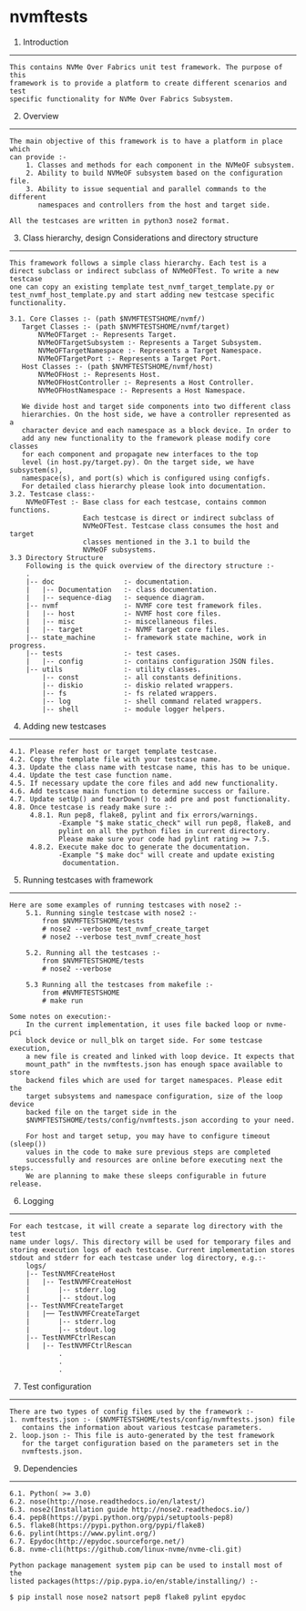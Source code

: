 nvmftests
=========


1. Introduction
---------------

    This contains NVMe Over Fabrics unit test framework. The purpose of this
    framework is to provide a platform to create different scenarios and test
    specific functionality for NVMe Over Fabrics Subsystem.

2. Overview
-----------

    The main objective of this framework is to have a platform in place which
    can provide :-
        1. Classes and methods for each component in the NVMeOF subsystem.
        2. Ability to build NVMeOF subsystem based on the configuration file.
        3. Ability to issue sequential and parallel commands to the different
           namespaces and controllers from the host and target side.

    All the testcases are written in python3 nose2 format.

3. Class hierarchy, design Considerations and directory structure
----------------------------------------------------------------

    This framework follows a simple class hierarchy. Each test is a
    direct subclass or indirect subclass of NVMeOFTest. To write a new testcase
    one can copy an existing template test_nvmf_target_template.py or
    test_nvmf_host_template.py and start adding new testcase specific
    functionality.

    3.1. Core Classes :- (path $NVMFTESTSHOME/nvmf/)
       Target Classes :- (path $NVMFTESTSHOME/nvmf/target)
           NVMeOFTarget :- Represents Target.
           NVMeOFTargetSubsystem :- Represents a Target Subsystem.
           NVMeOFTargetNamespace :- Represents a Target Namespace.
           NVMeOFTargetPort :- Represents a Target Port.
       Host Classes :- (path $NVMFTESTSHOME/nvmf/host)
           NVMeOFHost :- Represents Host.
           NVMeOFHostController :- Represents a Host Controller.
           NVMeOFHostNamespace :- Represents a Host Namespace.

       We divide host and target side components into two different class
       hierarchies. On the host side, we have a controller represented as a
       character device and each namespace as a block device. In order to
       add any new functionality to the framework please modify core classes
       for each component and propagate new interfaces to the top
       level (in host.py/target.py). On the target side, we have subsystem(s),
       namespace(s), and port(s) which is configured using configfs.
       For detailed class hierarchy please look into documentation.
    3.2. Testcase class:-
        NVMeOFTest :- Base class for each testcase, contains common functions.
                      Each testcase is direct or indirect subclass of
                      NVMeOFTest. Testcase class consumes the host and target
                      classes mentioned in the 3.1 to build the
                      NVMeOF subsystems.
    3.3 Directory Structure
        Following is the quick overview of the directory structure :-
        .
        |-- doc                 :- documentation.
        |   |-- Documentation   :- class documentation.
        |   |-- sequence-diag   :- sequence diagram.
        |-- nvmf                :- NVMF core test framework files.
        |   |-- host            :- NVMF host core files.
        |   |-- misc            :- miscellaneous files.
        |   |-- target          :- NVMF target core files.
        |-- state_machine       :- framework state machine, work in progress.
        |-- tests               :- test cases.
        |   |-- config          :- contains configuration JSON files.
        |-- utils               :- utility classes.
            |-- const           :- all constants definitions.
            |-- diskio          :- diskio related wrappers.
            |-- fs              :- fs related wrappers.
            |-- log             :- shell command related wrappers.
            |-- shell           :- module logger helpers.


4. Adding new testcases
-----------------------

    4.1. Please refer host or target template testcase.
    4.2. Copy the template file with your testcase name.
    4.3. Update the class name with testcase name, this has to be unique.
    4.4. Update the test case function name.
    4.5. If necessary update the core files and add new functionality.
    4.6. Add testcase main function to determine success or failure.
    4.7. Update setUp() and tearDown() to add pre and post functionality.
    4.8. Once testcase is ready make sure :-
         4.8.1. Run pep8, flake8, pylint and fix errors/warnings.
                -Example "$ make static_check" will run pep8, flake8, and
                pylint on all the python files in current directory.
                Please make sure your code had pylint rating >= 7.5.
         4.8.2. Execute make doc to generate the documentation.
                -Example "$ make doc" will create and update existing
                 documentation.

5. Running testcases with framework
-----------------------------------

    Here are some examples of running testcases with nose2 :-
        5.1. Running single testcase with nose2 :-
            from $NVMFTESTSHOME/tests
            # nose2 --verbose test_nvmf_create_target
            # nose2 --verbose test_nvmf_create_host

        5.2. Running all the testcases :-
            from $NVMFTESTSHOME/tests
            # nose2 --verbose

        5.3 Running all the testcases from makefile :-
            from #NVMFTESTSHOME
            # make run

    Some notes on execution:-
        In the current implementation, it uses file backed loop or nvme-pci
        block device or null_blk on target side. For some testcase execution,
        a new file is created and linked with loop device. It expects that
        mount_path" in the nvmftests.json has enough space available to store
        backend files which are used for target namespaces. Please edit the
        target subsystems and namespace configuration, size of the loop device
        backed file on the target side in the
        $NVMFTESTSHOME/tests/config/nvmftests.json according to your need.

        For host and target setup, you may have to configure timeout (sleep())
        values in the code to make sure previous steps are completed
        successfully and resources are online before executing next the steps.
        We are planning to make these sleeps configurable in future release.

6. Logging
----------

    For each testcase, it will create a separate log directory with the test
    name under logs/. This directory will be used for temporary files and
    storing execution logs of each testcase. Current implementation stores
    stdout and stderr for each testcase under log directory, e.g.:-
        logs/
        |-- TestNVMFCreateHost
        |   |-- TestNVMFCreateHost
        |       |-- stderr.log
        |       |-- stdout.log
        |-- TestNVMFCreateTarget
        |   |── TestNVMFCreateTarget
        |       |-- stderr.log
        |       |-- stdout.log
        |-- TestNVMFCtrlRescan
        |   |-- TestNVMFCtrlRescan
                .
                .
                .

7. Test configuration
---------------------

    There are two types of config files used by the framework :-
    1. nvmftests.json :- ($NVMFTESTSHOME/tests/config/nvmftests.json) file
       contains the information about various testcase parameters.
    2. loop.json :- This file is auto-generated by the test framework
       for the target configuration based on the parameters set in the
       nvmftests.json.

9. Dependencies
----------------

    6.1. Python( >= 3.0)
    6.2. nose(http://nose.readthedocs.io/en/latest/)
    6.3. nose2(Installation guide http://nose2.readthedocs.io/)
    6.4. pep8(https://pypi.python.org/pypi/setuptools-pep8)
    6.5. flake8(https://pypi.python.org/pypi/flake8)
    6.6. pylint(https://www.pylint.org/)
    6.7. Epydoc(http://epydoc.sourceforge.net/)
    6.8. nvme-cli(https://github.com/linux-nvme/nvme-cli.git)

    Python package management system pip can be used to install most of the
    listed packages(https://pip.pypa.io/en/stable/installing/) :-

    $ pip install nose nose2 natsort pep8 flake8 pylint epydoc
